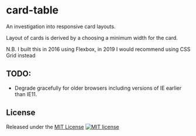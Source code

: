# card-table
An investigation into responsive card layouts.

Layout of cards is derived by a choosing a minimum width for the card.

N.B. I built this in 2016 using Flexbox, in 2019 I would recommend using CSS Grid instead

## TODO:
* Degrade gracefully for older browsers including versions of IE earlier than IE11.

## License
Released under the [MIT License](http://www.opensource.org/licenses/MIT)
[![MIT license](http://img.shields.io/badge/license-MIT-brightgreen.svg)](http://opensource.org/licenses/MIT)
